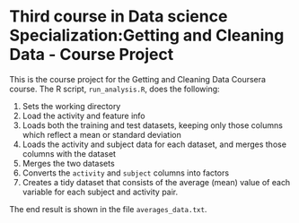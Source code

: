# Third course in Data science Specialization:Getting and Cleaning Data - Course Project

This is the course project for the Getting and Cleaning Data Coursera course.
The R script, `run_analysis.R`, does the following:

1. Sets the working directory
2. Load the activity and feature info
3. Loads both the training and test datasets, keeping only those columns which
   reflect a mean or standard deviation
4. Loads the activity and subject data for each dataset, and merges those
   columns with the dataset
5. Merges the two datasets
6. Converts the `activity` and `subject` columns into factors
7. Creates a tidy dataset that consists of the average (mean) value of each
   variable for each subject and activity pair.

The end result is shown in the file `averages_data.txt`.
